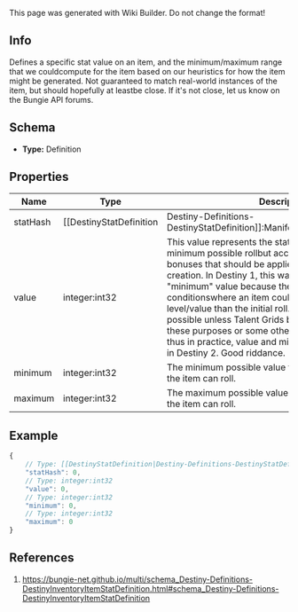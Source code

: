 <span class="wiki-builder">This page was generated with Wiki Builder. Do not change the format!</span>

## Info
Defines a specific stat value on an item, and the minimum/maximum range that we couldcompute for the item based on our heuristics for how the item might be generated. Not guaranteed to match real-world instances of the item, but should hopefully at leastbe close.  If it's not close, let us know on the Bungie API forums.

## Schema
* **Type:** Definition

## Properties
Name | Type | Description
---- | ---- | -----------
statHash | [[DestinyStatDefinition|Destiny-Definitions-DestinyStatDefinition]]:ManifestDefinition:integer:uint32 | The hash for the DestinyStatDefinition representing this stat.
value | integer:int32 | This value represents the stat value assuming the minimum possible rollbut accounting for any mandatory bonuses that should be applied to the stat on item creation. In Destiny 1, this was different from the &quot;minimum&quot; value because there were certain conditionswhere an item could be theoretically lower level/value than the initial roll. In Destiny 2, this is not possible unless Talent Grids begin to be used again for these purposes or some othersystem change occurs... thus in practice, value and minimum should be the same in Destiny 2.  Good riddance.
minimum | integer:int32 | The minimum possible value for this stat that we think the item can roll.
maximum | integer:int32 | The maximum possible value for this stat that we think the item can roll.

## Example
```javascript
{
    // Type: [[DestinyStatDefinition|Destiny-Definitions-DestinyStatDefinition]]:ManifestDefinition:integer:uint32
    "statHash": 0,
    // Type: integer:int32
    "value": 0,
    // Type: integer:int32
    "minimum": 0,
    // Type: integer:int32
    "maximum": 0
}

```

## References
1. https://bungie-net.github.io/multi/schema_Destiny-Definitions-DestinyInventoryItemStatDefinition.html#schema_Destiny-Definitions-DestinyInventoryItemStatDefinition
